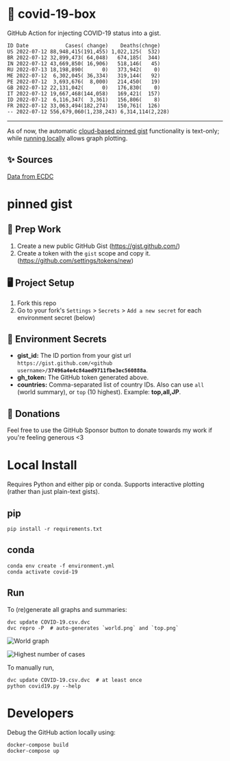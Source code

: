 # 🏥 covid-19-box

GitHub Action for injecting COVID-19 status into a gist.

```
ID Date            Cases( change)    Deaths(chnge)
US 2022-07-12 88,948,415(191,455) 1,022,125(  532)
BR 2022-07-12 32,899,473( 64,048)   674,185(  344)
IN 2022-07-12 43,669,850( 16,906)   518,146(   45)
RU 2022-07-13 18,198,890(      0)   373,942(    0)
ME 2022-07-12  6,302,045( 36,334)   319,144(   92)
PE 2022-07-12  3,693,676(  8,000)   214,450(   19)
GB 2022-07-12 22,131,042(      0)   176,830(    0)
IT 2022-07-12 19,667,468(144,058)   169,421(  157)
ID 2022-07-12  6,116,347(  3,361)   156,806(    8)
FR 2022-07-12 33,063,494(182,274)   150,761(  126)
-- 2022-07-12 556,679,060(1,238,243) 6,314,114(2,228)
```

---

As of now, the automatic [cloud-based pinned gist](#pinned-gist) functionality is text-only;
while [running locally](#local-install) allows graph plotting.

## ✨ Sources

[Data from ECDC](https://www.ecdc.europa.eu/en/publications-data/download-todays-data-geographic-distribution-covid-19-cases-worldwide)

# pinned gist

## 🎒 Prep Work
1. Create a new public GitHub Gist (https://gist.github.com/)
1. Create a token with the `gist` scope and copy it. (https://github.com/settings/tokens/new)

## 🖥 Project Setup
1. Fork this repo
1. Go to your fork's `Settings` > `Secrets` > `Add a new secret` for each environment secret (below)

## 🤫 Environment Secrets
- **gist_id:** The ID portion from your gist url `https://gist.github.com/<github username>/`**`37496a4e4c84aed9711fbe3ec560888a`**.
- **gh_token:** The GitHub token generated above.
- **countries:** Comma-separated list of country IDs. Also can use `all` (world summary), or `top` (10 highest). Example: **top,all,JP**.

## 💸 Donations

Feel free to use the GitHub Sponsor button to donate towards my work if you're feeling generous <3

# Local Install

Requires Python and either pip or conda. Supports interactive plotting (rather than just plain-text gists).

## pip

```
pip install -r requirements.txt
```

## conda

```
conda env create -f environment.yml
conda activate covid-19
```

## Run

To (re)generate all graphs and summaries:

```
dvc update COVID-19.csv.dvc
dvc repro -P  # auto-generates `world.png` and `top.png`
```

![World graph](world.png)

![Highest number of cases](top.png)

To manually run,

```
dvc update COVID-19.csv.dvc  # at least once
python covid19.py --help
```

# Developers

Debug the GitHub action locally using:

```
docker-compose build
docker-compose up
```
